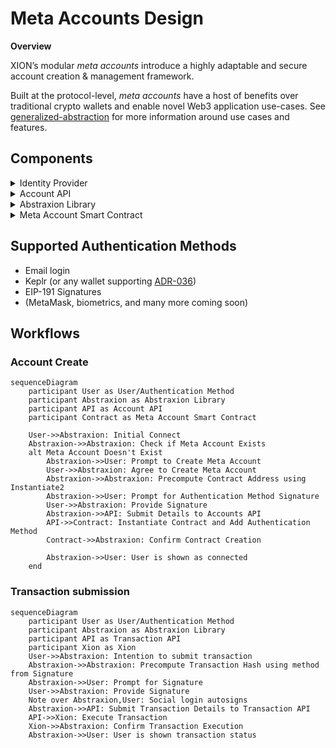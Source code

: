 # Meta Accounts Design

**Overview**

XION’s modular _meta accounts_ introduce a highly adaptable and secure account creation & management framework.

Built at the protocol-level, _meta accounts_ have a host of benefits over traditional crypto wallets and enable novel Web3 application use-cases. See [generalized-abstraction](../../../learn/learn-about-xion/generalized-abstraction/ "mention") for more information around use cases and features.

## Components

<details>

<summary>Identity Provider</summary>

In the case of social login a trusted Identity provider must be used to handle the confirmation of identity, in this case [Stytch](https://stytch.com/) is being used.

</details>

<details>

<summary>Account API</summary>

A set of services used to assist and sponsor new meta account creation.&#x20;

See the [repo](https://github.com/burnt-labs/account-abstraction-api)

</details>

<details>

<summary>Abstraxion Library</summary>

This graz-based frontend library aids in integration with your react front end.

See the [repo](https://github.com/burnt-labs/abstraxion)

</details>

<details>

<summary>Meta Account Smart Contract</summary>

This contract along with a custom XION module represent the core of the meta account functionality.

See the [repo](https://github.com/burnt-labs/contracts)

</details>

## Supported Authentication Methods

* Email login
* Keplr (or any wallet supporting [ADR-036](https://github.com/cosmos/cosmos-sdk/blob/main/docs/architecture/adr-036-arbitrary-signature.md))
* EIP-191 Signatures
* (MetaMask, biometrics, and many more coming soon)

## Workflows

### Account Create

```mermaid
sequenceDiagram
    participant User as User/Authentication Method
    participant Abstraxion as Abstraxion Library
    participant API as Account API
    participant Contract as Meta Account Smart Contract

    User->>Abstraxion: Initial Connect
    Abstraxion->>Abstraxion: Check if Meta Account Exists
    alt Meta Account Doesn't Exist
        Abstraxion->>User: Prompt to Create Meta Account
        User->>Abstraxion: Agree to Create Meta Account
        Abstraxion->>Abstraxion: Precompute Contract Address using Instantiate2
        Abstraxion->>User: Prompt for Authentication Method Signature
        User->>Abstraxion: Provide Signature
        Abstraxion->>API: Submit Details to Accounts API
        API->>Contract: Instantiate Contract and Add Authentication Method
        Contract->>Abstraxion: Confirm Contract Creation

        Abstraxion->>User: User is shown as connected
    end
```

### Transaction submission

```mermaid
sequenceDiagram
    participant User as User/Authentication Method
    participant Abstraxion as Abstraxion Library
    participant API as Transaction API
    participant Xion as Xion
    User->>Abstraxion: Intention to submit transaction
    Abstraxion->>Abstraxion: Precompute Transaction Hash using method from Signature 
    Abstraxion->>User: Prompt for Signature
    User->>Abstraxion: Provide Signature
    Note over Abstraxion,User: Social login autosigns
    Abstraxion->>API: Submit Transaction Details to Transaction API
    API->>Xion: Execute Transaction 
    Xion->>Abstraxion: Confirm Transaction Execution
    Abstraxion->>User: User is shown transaction status
```







